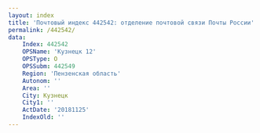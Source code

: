 ```yaml
---
layout: index
title: 'Почтовый индекс 442542: отделение почтовой связи Почты России'
permalink: /442542/
data:
    Index: 442542
    OPSName: 'Кузнецк 12'
    OPSType: О
    OPSSubm: 442549
    Region: 'Пензенская область'
    Autonom: ''
    Area: ''
    City: Кузнецк
    City1: ''
    ActDate: '20181125'
    IndexOld: ''
---
```

